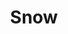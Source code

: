 ---
title: Snow
date: 
draft: false

# descripcion
description : Aros pasantes en plata, marquesita y cristal.

materials: Plata 925

color: 

dimensions: Largo 3,00 x 1,20 cm

code: 01-02-1069

type: "Aros"

categories: []

price: $11.530,00

price_eftvo: $9.800,00

# Images
# first image will be shown in the product page
images:
  # - image: "images/path_to_image"
  # La ubicacion de las imagenes es imagenes/Aros/Aros.Marquesita/01-02-1069-snow
  - image: "./images/aros/marquesita/01-02-1069-snow_a.jpg"
  - image: "./images/aros/marquesita/01-02-1069-snow_b.jpg"
  - image: "./images/aros/marquesita/01-02-1069-snow_c.jpg"
---